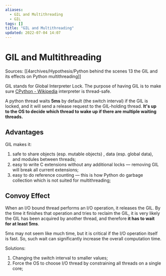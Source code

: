```yaml
---
aliases:
  - GIL and Multithreading
  - GIL
tags: []
title: "GIL and Multithreading"
updated: 2022-07-04 14:07
---
```


# GIL and Multithreading

Sources: [[4archives/Hypothesis/Python behind the scenes 13 the GIL and its effects on Python multithreading]]

GIL stands for Global Interpreter Lock. The purpose of having GIL is to make sure [CPython - Wikipedia](https://en.wikipedia.org/wiki/CPython) interpreter is thread-safe.

A python thread waits **5ms** by default (the switch interval) if the GIL is locked, and it will send a release request to the GIL-holding thread. **It's up to the OS to decide which thread to wake up if there are multiple waiting threads.**

## Advantages

GIL makes it:

1. safe to share objects (esp. mutable objects) , data (esp. global data), and modules between threads;
2. easy to write C extensions without any additional locks — removing GIL will break all current extensions;
3. easy to do reference counting — this is how Python do garbage collection which is not suited for multithreading;

## Convoy Effect

When an I/O bound thread performs an I/O operation, it releases the GIL. By the time it finishes that operation and tries to reclaim the GIL, it is very likely the GIL has been acquired by another thread, and therefore **it has to wait for at least 5ms**.

5ms may not seem like much time, but it is critical if the I/O operation itself is fast. So, such wait can significantly increase the overall computation time.

Solutions:

1. Changing the switch interval to smaller values;
2. Force the OS to choose I/O thread by constraining all threads on a single core;
